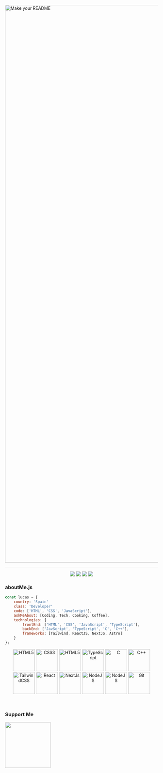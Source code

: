 <img width="1834" alt="Make your README" src="https://github.com/SrPancakes/srpancakes/assets/74025821/b28186f1-270c-457d-b72b-e087ca8becc4">


-------------------
<div align='center'>
  
  <a href="https://www.twitch.tv/srpancakesdev" target="_blank" rel="noreferrer">
  <img 
    src="https://img.shields.io/badge/TWITCH-%40SrPancakes-9146FF?style=for-the-badge&logo=twitch&logoColor=white" /></a>
  
  <a href="https://www.youtube.com/@SrPancakes" target="_blank" rel="noreferrer">
    <img 
      src="https://img.shields.io/badge/YOUTUBE-%40SrPancakes-FF0000?style=for-the-badge&logo=youtube&logoColor=white" /></a>
  
  <a href="https://www.medium.com/@SrPancakes" target="_blank" rel="noreferrer">
    <img 
      src="https://img.shields.io/badge/MEDIUM-%40SrPancakes-ffe140?style=for-the-badge&logo=medium&logoColor=white" /></a>

  <a href="https://twitter.com/SrPancakesDev" target="_blank" rel="noreferrer">
    <img 
      src="https://img.shields.io/badge/TWITTER-%40SrPancakes-1DA1F2?style=for-the-badge&logo=x&logoColor=white" /></a>
      
</div>


### aboutMe.js

```javascript
const lucas = {
    country: 'Spain'
    class: 'Developer'
    code: ['HTML', 'CSS', 'JavaScript'],
    askMeAbout: [Coding, Tech, Cooking, Coffee],
    technologies: {
        frontEnd: ['HTML', 'CSS', 'JavaScript', 'TypeScript'],
        backEnd: ['JavScript', 'TypeScript', 'C', 'C++'],
        frameworks: [Tailwind, ReactJS, NextJS, Astro]
    }
};
```
 
<p align="center">

  <a href="https://developer.mozilla.org/en-US/docs/Glossary/HTML5" target="_blank" rel="noreferrer">
    <img src="https://github.com/SrPancakes/srpancakes/assets/74025821/950661d3-7dfa-4640-bdee-277a7a715b26" width="72" height="72" alt="HTML5" /></a>

  <a href="https://www.w3.org/TR/CSS/#css" target="_blank" rel="noreferrer">
    <img src="https://github.com/SrPancakes/srpancakes/assets/74025821/e6671434-3460-4285-b4de-44b9de88dcaa" width="72" height="72" alt="CSS3" /></a>

  <a href="https://developer.mozilla.org/es/docs/Web/JavaScript" target="_blank" rel="noreferrer">
    <img src="https://github.com/SrPancakes/srpancakes/assets/74025821/f8b6d6a3-a305-4f08-aef7-f5387e47b38a" width="72" height="72" alt="HTML5" /></a>

  <a href="https://www.typescriptlang.org/" target="_blank" rel="noreferrer">
    <img src="https://github.com/SrPancakes/srpancakes/assets/74025821/f2378c0a-c10c-43f5-9b1c-38880878489b" width="72" height="72" alt="TypeScript" /></a>

  <a href="https://docs.microsoft.com/en-us/cpp/?view=msvc-170" target="_blank" rel="noreferrer">
    <img src="https://github.com/SrPancakes/srpancakes/assets/74025821/ecba9e39-1701-48c8-951b-d3d23f987c7a" width="72" height="72" alt="C" /></a>

  <a href="https://docs.microsoft.com/en-us/cpp/?view=msvc-170" target="_blank" rel="noreferrer">
    <img src="https://github.com/SrPancakes/srpancakes/assets/74025821/c2f81ec8-f5d7-42d0-a273-0b2caedcc070" width="72" height="72" alt="C++" /></a>

  <a href="https://tailwindcss.com/" target="_blank" rel="noreferrer">
    <img src="https://github.com/SrPancakes/srpancakes/assets/74025821/e07d0c63-2739-4c51-b820-b0b90f668050" width="72" height="72" alt="TailwindCSS" /></a>
  
  <a href="https://reactjs.org/" target="_blank" rel="noreferrer">
    <img src="https://github.com/SrPancakes/srpancakes/assets/74025821/6f8ecbaa-1e25-42c3-b69b-d61f98eb8d20" width="72" height="72" alt="React" /></a>
  
  <a href="https://nextjs.org/docs" target="_blank" rel="noreferrer">
    <img src="https://github.com/SrPancakes/srpancakes/assets/74025821/75db2c07-7bcd-45df-a891-e49ab746de6f" width="72" height="72" alt="NextJs" /></a>

  <a href="https://astro.build/" target="_blank" rel="noreferrer">
    <img src="https://github.com/SrPancakes/srpancakes/assets/74025821/3734de01-08c1-463f-a3aa-0c4926a3fd1e" width="72" height="72" alt="NodeJS" /></a>

  <a href="https://nodejs.org/en/" target="_blank" rel="noreferrer">
    <img src="https://github.com/SrPancakes/srpancakes/assets/74025821/21b986e4-8b6c-4fc2-b3f5-ab78fefade93" width="72" height="72" alt="NodeJS" /></a>

  <a href="https://git-scm.com/" target="_blank" rel="noreferrer">
    <img src="https://github.com/SrPancakes/srpancakes/assets/74025821/f0d0f3d9-5f28-42e5-8778-57c953ffb4fe" width="72" height="72" alt="Git" /></a>
</p>

<br />

### Support Me

<a href="https://www.buymeacoffee.com/srpancakes"><img src="https://cdn.buymeacoffee.com/buttons/v2/default-yellow.png" width="150"/></a>
